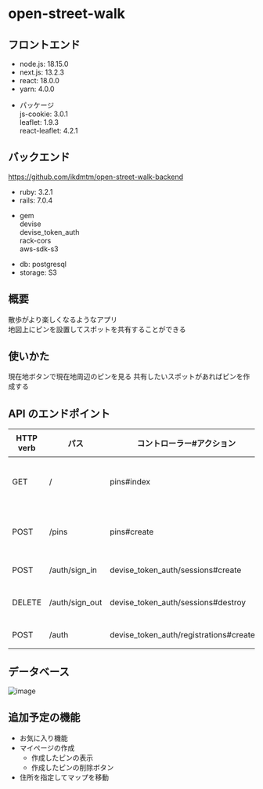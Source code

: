 # open-street-walk

## フロントエンド

-   node.js: 18.15.0
-   next.js: 13.2.3
-   react: 18.0.0
-   yarn: 4.0.0

*   パッケージ  
    js-cookie: 3.0.1  
    leaflet: 1.9.3  
    react-leaflet: 4.2.1

## バックエンド

<https://github.com/ikdmtm/open-street-walk-backend>

-   ruby: 3.2.1
-   rails: 7.0.4

*   gem  
    devise  
    devise_token_auth  
    rack-cors  
    aws-sdk-s3

-   db: postgresql
-   storage: S3

## 概要

散歩がより楽しくなるようなアプリ  
地図上にピンを設置してスポットを共有することができる

## 使いかた

現在地ボタンで現在地周辺のピンを見る
共有したいスポットがあればピンを作成する

## API のエンドポイント

| HTTP verb | パス           | 　コントローラー#アクション　          | 　目的　         |
| --------- | -------------- | -------------------------------------- | ---------------- |
| GET       | /              | pins#index                             | ピンの情報を取得 |
| POST      | /pins          | pins#create                            | ピンを新規作成   |
| POST      | /auth/sign_in  | devise_token_auth/sessions#create      | ログイン         |
| DELETE    | /auth/sign_out | devise_token_auth/sessions#destroy     | ログアウト       |
| POST      | /auth          | devise_token_auth/registrations#create | 新規登録         |

## データベース

![image](https://user-images.githubusercontent.com/77443881/234790573-835c087f-384f-40b0-a0fb-a03813830341.png)

## 追加予定の機能

-   お気に入り機能
-   マイページの作成
    -   作成したピンの表示
    -   作成したピンの削除ボタン
-   住所を指定してマップを移動
